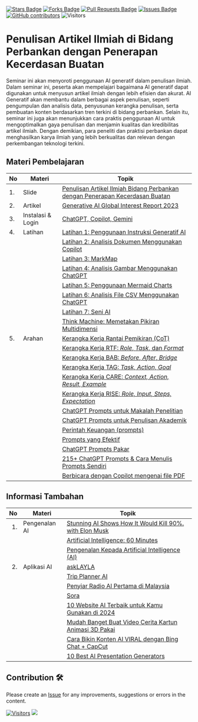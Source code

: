 <a href="https://github.com/drshahizan/Generative-AI-Playground/stargazers"><img src="https://img.shields.io/github/stars/drshahizan/Generative-AI-Playground" alt="Stars Badge"/></a>
<a href="https://github.com/drshahizan/Generative-AI-Playground/network/members"><img src="https://img.shields.io/github/forks/drshahizan/Generative-AI-Playground" alt="Forks Badge"/></a>
<a href="https://github.com/drshahizan/Generative-AI-Playground/pulls"><img src="https://img.shields.io/github/issues-pr/drshahizan/Generative-AI-Playground" alt="Pull Requests Badge"/></a>
<a href="https://github.com/drshahizan/Generative-AI-Playground"><img src="https://img.shields.io/github/issues/drshahizan/Generative-AI-Playground" alt="Issues Badge"/></a>
<a href="https://github.com/drshahizan/Generative-AI-Playground/graphs/contributors"><img alt="GitHub contributors" src="https://img.shields.io/github/contributors/drshahizan/Generative-AI-Playground?color=2b9348"></a>
![Visitors](https://api.visitorbadge.io/api/visitors?path=https%3A%2F%2Fgithub.com%2Fdrshahizan%2Fai-tools&labelColor=%23d9e3f0&countColor=%23697689&style=flat)

# Penulisan Artikel Ilmiah di Bidang Perbankan dengan Penerapan Kecerdasan Buatan

Seminar ini akan menyoroti penggunaan AI generatif dalam penulisan ilmiah. Dalam seminar ini, peserta akan mempelajari bagaimana AI generatif dapat digunakan untuk menyusun artikel ilmiah dengan lebih efisien dan akurat. AI Generatif akan membantu dalam berbagai aspek penulisan, seperti pengumpulan dan analisis data, penyusunan kerangka penulisan, serta pembuatan konten berdasarkan tren terkini di bidang perbankan. Selain itu, seminar ini juga akan menunjukkan cara praktis penggunaan AI untuk mengoptimalkan gaya penulisan dan menjamin kualitas dan kredibilitas artikel ilmiah. Dengan demikian, para peneliti dan praktisi perbankan dapat menghasilkan karya ilmiah yang lebih berkualitas dan relevan dengan perkembangan teknologi terkini.

## Materi Pembelajaran

| No | Materi | Topik |
|--------|---------|---------|
| 1.| Slide |[Penulisan Artikel Ilmiah Bidang Perbankan dengan Penerapan Kecerdasan Buatan](https://liveutm-my.sharepoint.com/:b:/g/personal/shahizan_live_utm_my/ESfG6t7LHchPi4ZkYkc8wmkBIwJk60KZpsOHTPpF04gC3A?e=dQdMcP)|
| 2.| Artikel |[Generative AI Global Interest Report 2023](https://www.electronicshub.org/generative-ai-global-interest-report-2023/)|
| 3. | Instalasi & Login |[ChatGPT, Copilot, Gemini](../materials/stie/signin.md)|
| 4. | Latihan | [Latihan 1: Penggunaan Instruksi Generatif AI](../materials/stie/fungsi.md)|
|  |  | [Latihan 2: Analisis Dokumen Menggunakan Copilot](../materials/stie/dokumen_copilot.md)|
|  |  | [Latihan 3: MarkMap](../materials/stie/markmap.md)|
|  |  | [Latihan 4: Analisis Gambar Menggunakan ChatGPT](../materials/stie/dokumen_untw.md)|
|  |  | [Latihan 5: Penggunaan Mermaid Charts](../materials/stie/mermaid.md)|
|  |  | [Latihan 6: Analisis File CSV Menggunakan ChatGPT](../materials/stie/dokumen_chatgpt.md)|
|  |  | [Latihan 7: Seni AI](../materials/stie/lukisan.md) |
|  |  | [Think Machine: Memetakan Pikiran Multidimensi](https://thinkmachine.com/) |
| 5. | Arahan | [Kerangka Kerja Rantai Pemikiran (CoT)](../materials/gen_frame/1cot.md)|
|  |  | [Kerangka Kerja RTF: _Role_, _Task_, dan _Format_](../materials/gen_frame/2rtf.md)|
|  |  | [Kerangka Kerja BAB: _Before_, _After_, _Bridge_](../materials/gen_frame/3bab.md)|
|  |  | [Kerangka Kerja TAG: _Task, Action, Goal_](../materials/gen_frame/4tag.md)|
|  |  | [Kerangka Kerja CARE: _Context, Action, Result, Example_](../materials/gen_frame/5care.md)|
|  |  | [Kerangka Kerja RISE: _Role, Input, Steps, Expectation_](../materials/gen_frame/6rise.md)|
|  |  | [ChatGPT Prompts untuk Makalah Penelitian](https://github.com/drshahizan/Generative-AI-Playground/blob/main/materials/prompt_research.md)|
|  |  | [ChatGPT Prompts untuk Penulisan Akademik](https://github.com/drshahizan/Generative-AI-Playground/blob/main/materials/prompt_academic.md)|
|||[Perintah Keuangan (prompts)](https://github.com/drshahizan/Generative-AI-Playground/blob/main/materials/stie/finance.md)|
|  |  | [Prompts yang Efektif](https://drshahizan.gitbook.io/copywriting-chatgpt/prompts/effective-prompts)|
|  |  | [ChatGPT Prompts Pakar](https://github.com/drshahizan/Generative-AI-Playground/blob/main/materials/prompt.md)|
|  |  | [215+ ChatGPT Prompts & Cara Menulis Prompts Sendiri](https://writesonic.com/blog/chatgpt-prompts)|
|  |  | [Berbicara dengan Copilot mengenai file PDF](https://github.com/drshahizan/Generative-AI-Playground/blob/main/materials/copilot.md)|

## Informasi Tambahan

| No | Materi | Topik |
|--------:|---------|---------|
| 1. | Pengenalan AI | [Stunning AI Shows How It Would Kill 90%. with Elon Musk](https://youtu.be/J6Mdq3n6kgk?si=4G0k5-WNH55pBMhw)|
|  |  | [Artificial Intelligence: 60 Minutes](https://youtu.be/aZ5EsdnpLMI?si=3aEFdMyTnOWZTuCZ)|
|  |  | [Pengenalan Kepada Artificial Intelligence (AI)](https://youtu.be/kms0WrEbs0Q?si=woVk00RDgFNC5rBd)|
| 2. | Aplikasi AI | [askLAYLA](https://justasklayla.com/) |
|  |  | [Trip Planner AI](https://tripplanner.ai/)|
|  |  | [Penyiar Radio AI Pertama di Malaysia](https://says.com/my/seismik/kenali-aina-sabrina-dj-fly-fm-juga-ai-yang-pertama-di-malaysia-sebagai-penyampai-radio)|
|  |  | [Sora](https://openai.com/sora)|
|  |  | [10 Website AI Terbaik untuk Kamu Gunakan di 2024](https://www.facebook.com/reel/671923085023778) |
|  |  | [Mudah Banget Buat Video Cerita Kartun Animasi 3D Pakai](https://www.youtube.com/watch?v=6IYBxbpKato)|
|  |  | [Cara Bikin Konten AI VIRAL dengan Bing Chat + CapCut](https://youtu.be/ed30BLkVpis?si=Z6XmTWxVO1PC_kyv)|
|  |  | [10 Best AI Presentation Generators](https://www.unite.ai/best-ai-presentation-generators/)|

## Contribution 🛠️
Please create an [Issue](https://github.com/drshahizan/Generative-AI-Playground/issues) for any improvements, suggestions or errors in the content.

[![Visitors](https://api.visitorbadge.io/api/visitors?path=https%3A%2F%2Fgithub.com%2Fdrshahizan&labelColor=%23697689&countColor=%23555555&style=plastic)](https://visitorbadge.io/status?path=https%3A%2F%2Fgithub.com%2Fdrshahizan)
![](https://hit.yhype.me/github/profile?user_id=81284918)


